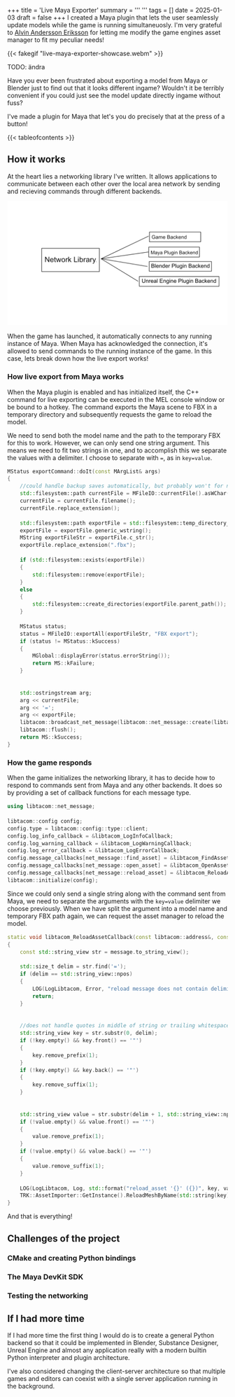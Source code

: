 +++
title = 'Live Maya Exporter'
summary = '''
'''
tags = []
date = 2025-01-03
draft = false
+++
I created a Maya plugin that lets the user seamlessly update models while the game is running simultaneuosly. I'm very grateful to [Alvin Andersson Eriksson](www.alvineriksson.com) for letting me modify the game engines asset manager to fit my peculiar needs!

{{< fakegif "live-maya-exporter-showcase.webm" >}}

TODO: ändra

Have you ever been frustrated about exporting a model from Maya or Blender just to find out that it looks different ingame? Wouldn't it be terribly convenient if you could just see the model update directly ingame without fuss?

I've made a plugin for Maya that let's you do precisely that at the press of a button! 

{{< tableofcontents >}}

## How it works
At the heart lies a networking library I've written. It allows applications to communicate between each other over the local area network by sending and recieving commands through different backends.

![Game Backend, Maya Plugin Backend, Blender Plugin Backend and the Unreal Engine Plugin Backend depens on the network library.](library-backend-overview.webp)

When the game has launched, it automatically connects to any running instance of Maya. When Maya has acknowledged the connection, it's allowed to send commands to the running instance of the game. In this case, lets break down how the live export works!
### How live export from Maya works
When the Maya plugin is enabled and has initialized itself, the C++ command for live exporting can be executed in the MEL console window or be bound to a hotkey. The command exports the Maya scene to FBX in a temporary directory and subsequently requests the game to reload the model. 

We need to send both the model name and the path to the temporary FBX for this to work. However, we can only send one string argument. This means we need to fit two strings in one, and to accomplish this we separate the values with a delimiter. I choose to separate with `=`, as in `key=value`.
```cpp
MStatus exportCommand::doIt(const MArgList& args) 
{
    //could handle backup saves automatically, but probably won't for now
    std::filesystem::path currentFile = MFileIO::currentFile().asWChar();
    currentFile = currentFile.filename();
    currentFile.replace_extension();

    std::filesystem::path exportFile = std::filesystem::temp_directory_path() / L"libtacom" / currentFile;
    exportFile = exportFile.generic_wstring();
    MString exportFileStr = exportFile.c_str();
    exportFile.replace_extension(".fbx");

    if (std::filesystem::exists(exportFile))
    {
        std::filesystem::remove(exportFile);
    }
    else
    {
        std::filesystem::create_directories(exportFile.parent_path());
    }

    MStatus status;
    status = MFileIO::exportAll(exportFileStr, "FBX export");
    if (status != MStatus::kSuccess)
    {
        MGlobal::displayError(status.errorString());
        return MS::kFailure;
    }


    std::ostringstream arg;
    arg << currentFile;
    arg << '=';
    arg << exportFile;
    libtacom::broadcast_net_message(libtacom::net_message::create(libtacom::net_message::reload_asset, arg.str().c_str()));
    libtacom::flush();
    return MS::kSuccess;
}
```

### How the game responds
When the game initializes the networking library, it has to decide how to respond to commands sent from Maya and any other backends. It does so by providing a set of callback functions for each message type.
```cpp
using libtacom::net_message;

libtacom::config config;
config.type = libtacom::config::type::client;
config.log_info_callback = &libtacom_LogInfoCallback;
config.log_warning_callback = &libtacom_LogWarningCallback;
config.log_error_callback = &libtacom_LogErrorCallback;
config.message_callbacks[net_message::find_asset] = &libtacom_FindAssetCallback;
config.message_callbacks[net_message::open_asset] = &libtacom_OpenAssetCallback;
config.message_callbacks[net_message::reload_asset] = &libtacom_ReloadAssetCallback;
libtacom::initialize(config);
```
Since we could only send a single string along with the command sent from Maya, we need to separate the arguments with the `key=value` delimiter we choose previously. When we have split the argument into a model name and temporary FBX path again, we can request the asset manager to reload the model.
```cpp
static void libtacom_ReloadAssetCallback(const libtacom::address&, const libtacom::net_message& message)
{
	const std::string_view str = message.to_string_view();

	std::size_t delim = str.find('=');
	if (delim == std::string_view::npos)
	{
		LOG(LogLibtacom, Error, "reload message does not contain delimiter '='");
		return;
	}


	//does not handle quotes in middle of string or trailing whitespace
	std::string_view key = str.substr(0, delim);
	if (!key.empty() && key.front() == '"')
	{
		key.remove_prefix(1);
	}
	if (!key.empty() && key.back() == '"')
	{
		key.remove_suffix(1);
	}


	std::string_view value = str.substr(delim + 1, std::string_view::npos);
	if (!value.empty() && value.front() == '"')
	{
		value.remove_prefix(1);
	}
	if (!value.empty() && value.back() == '"')
	{
		value.remove_suffix(1);
	}

	LOG(LogLibtacom, Log, std::format("reload_asset '{}' ({})", key, value).c_str());
	TRK::AssetImporter::GetInstance().ReloadMeshByName(std::string(key), value);
}
```

And that is everything! 

## Challenges of the project
### CMake and creating Python bindings
### The Maya DevKit SDK
### Testing the networking

## If I had more time
If I had more time the first thing I would do is to create a general Python backend so that it could be implemented in Blender, Substance Designer, Unreal Engine and almost any application really with a modern builtin Python interpreter and plugin architecture.

I've also considered changing the client-server architecture so that multiple games and editors can coexist with a single server application running in the background.